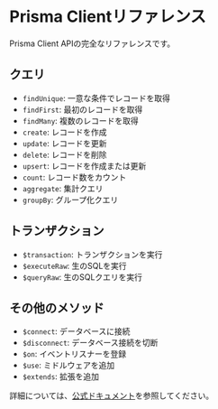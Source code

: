 # Prisma Clientリファレンス

Prisma Client APIの完全なリファレンスです。

## クエリ

- `findUnique`: 一意な条件でレコードを取得
- `findFirst`: 最初のレコードを取得
- `findMany`: 複数のレコードを取得
- `create`: レコードを作成
- `update`: レコードを更新
- `delete`: レコードを削除
- `upsert`: レコードを作成または更新
- `count`: レコード数をカウント
- `aggregate`: 集計クエリ
- `groupBy`: グループ化クエリ

## トランザクション

- `$transaction`: トランザクションを実行
- `$executeRaw`: 生のSQLを実行
- `$queryRaw`: 生のSQLクエリを実行

## その他のメソッド

- `$connect`: データベースに接続
- `$disconnect`: データベース接続を切断
- `$on`: イベントリスナーを登録
- `$use`: ミドルウェアを追加
- `$extends`: 拡張を追加

詳細については、[公式ドキュメント](https://www.prisma.io/docs/orm/reference/prisma-client-reference)を参照してください。
